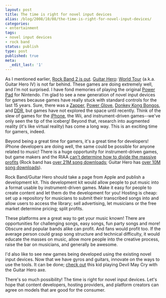 ```yaml
---
layout: post
title: The time is right for novel input devices
alias: /blog/2008/10/08/the-time-is-right-for-novel-input-devices/
categories:
- entertainment
tags:
- novel input devices
- rock band
status: publish
type: post
published: true
meta:
  _edit_last: '1'
---
```

As I mentioned earlier, <a title="Rock Band 2 is out -- SethHolloway.com" href="https://sethholloway.com/blog/?p=114" target="_blank">Rock Band 2 is out</a>. <a title="Guitar Hero Official Site" href="https://www.guitarhero.com/" target="_blank">Guitar Hero</a>: <a title="Guitar Hero World Tour" href="https://en.wikipedia.org/wiki/Guitar_Hero_IV" target="_blank">World Tour</a> (a.k.a. Guitar Hero IV) is not far behind. These games are doing extremely well, and I'm not surprised. I have fond memories of playing the original <a title="Nintendo Power Pad" href="https://en.wikipedia.org/wiki/Power_Pad" target="_blank">Power Pad</a> for Nintendo. I'm glad to see a new generation of novel input devices for games because games have really stuck with standard controls for the last 15 years. Sure, there was a <a title="Duck Hunt Gun" href="https://en.wikipedia.org/wiki/Duck_hunt_gun" target="_blank">Zapper</a>, <a title="Power GLOVES!" href="https://en.wikipedia.org/wiki/Power_glove" target="_blank">Power Glove</a>, <a title="Donkey Kong Bongos!" href="https://en.wikipedia.org/wiki/Donkey_Kong_Jungle_Beat" target="_blank">Donkey Kong Bongos</a>, and <a title="DDR" href="https://www.ddrfreak.com/aboutddr.php" target="_blank">DDR</a>, but games have not explored the space until recently. Think of the slew of games for the <a title="App Store" href="https://www.apple.com/iphone/appstore/" target="_blank">iPhone</a>, the Wii, and instrument-driven games--we've only seen the tip of the iceberg! Beyond that, research into augmented reality (it's like virtual reality) has come a long way. This is an exciting time for gamers, indeed.

Beyond being a great time for gamers, it's a great time for developers! iPhone developers are doing well, the same could be possible for anyone related to music! There is a huge opportunity for instrument-driven games, but game makers and the RIAA <a title="Activision CEO wants more!" href="https://www.techdirt.com/articles/20081001/0245102424.shtml" target="_blank">can't determine how to divide the massive profits</a> (Rock band has <a title="21M downloaded songs" href="https://www.streetinsider.com/Press+Releases/MTV+Games,+Harmonix+and+Electronic+Arts+Ship+Rock+Band+2(TM)+for+XBOX+360(R)/3980528.html" target="_blank">over 21M song downloads</a>; Guitar Hero has <a title="10M songs downloaded" href="https://www.joystiq.com/2008/05/02/rock-band-ships-3-million-bundled-units-10-million-songs-down/" target="_blank">over 10M song downloads</a>).

Rock Band/Guitar Hero should take a page from Apple and publish a development kit. This development kit would allow people to put music into a format usable by instrument-driven games. Make it easy for people to create content and let them do the development for you! Hosting is cheap: set up a repository for musicians to submit their transcribed songs into and allow users to access the library; sell advertising, let musicians or the free market determine pricing; split profits.

These platforms are a great way to get your music known! There are opportunities for challenging songs, easy songs, fun party songs and more! Obscure and popular bands alike can profit. And fans would profit too. If the average person could grasp song structure and technical difficulty, it would educate the masses on music, allow more people into the creative process, raise the bar on musicians, and generally be awesome.

I'd also like to see new games being developed using the existing novel input devices. Now that we have gyros and guitars, innovate on the ways to use the tools. It can be done; <a title="Devil May Cry using Guitar Hero 3 controller" href="https://www.youtube.com/watch?v=CREs25IcHAU" target="_blank">check out</a> this kid playing Devil May Cry with the Guitar Hero axe.

There's so much possibility! The time is right for novel input devices. Let's hope that content developers, hosting providers, and platform creators can agree on models that are good for the consumer.
